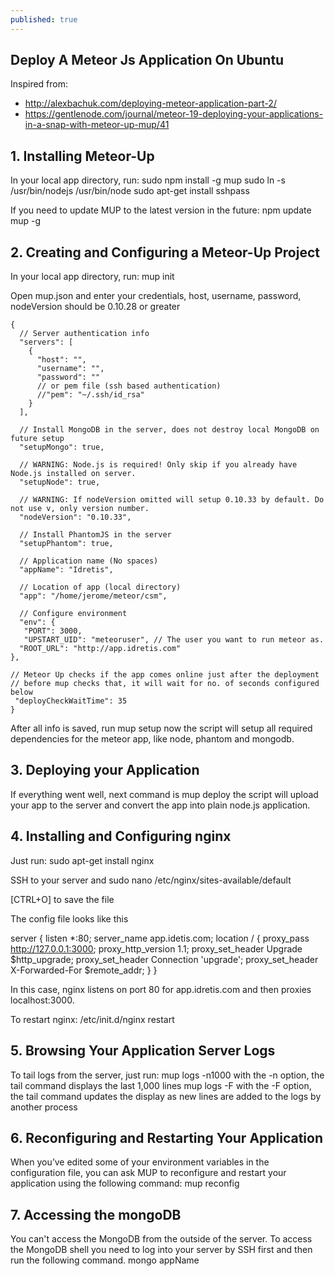 ```yaml
---
published: true
---
```


## Deploy A Meteor Js Application On Ubuntu

Inspired from:
- http://alexbachuk.com/deploying-meteor-application-part-2/
- https://gentlenode.com/journal/meteor-19-deploying-your-applications-in-a-snap-with-meteor-up-mup/41



## 1. Installing Meteor-Up

In your local app directory, run:
	sudo npm install -g mup
	sudo ln -s /usr/bin/nodejs /usr/bin/node
	sudo apt-get install sshpass
    
If you need to update MUP to the latest version in the future:
	npm update mup -g

## 2. Creating and Configuring a Meteor-Up Project

In your local app directory, run:
	mup init
    
Open mup.json and enter your credentials, host, username, password, nodeVersion should be 0.10.28 or greater

	{
	  // Server authentication info
	  "servers": [
	    {
	      "host": "",
	      "username": "",
	      "password": ""
	      // or pem file (ssh based authentication)
	      //"pem": "~/.ssh/id_rsa"
	    }
	  ],

	  // Install MongoDB in the server, does not destroy local MongoDB on future setup
	  "setupMongo": true,

	  // WARNING: Node.js is required! Only skip if you already have Node.js installed on server.
	  "setupNode": true,

	  // WARNING: If nodeVersion omitted will setup 0.10.33 by default. Do not use v, only version number.
	  "nodeVersion": "0.10.33",

	  // Install PhantomJS in the server
	  "setupPhantom": true,

	  // Application name (No spaces)
	  "appName": "Idretis",

	  // Location of app (local directory)
	  "app": "/home/jerome/meteor/csm",

	  // Configure environment
	  "env": {
 	   "PORT": 3000,
 	   "UPSTART_UID": "meteoruser", // The user you want to run meteor as.
  	  "ROOT_URL": "http://app.idretis.com"
  	},

  	// Meteor Up checks if the app comes online just after the deployment
  	// before mup checks that, it will wait for no. of seconds configured below
 	 "deployCheckWaitTime": 35
	}

After all info is saved, run 
	mup setup
now the script will setup all required dependencies for the meteor app, like node, phantom and mongodb.

## 3. Deploying your Application

If everything went well, next command is 
	mup deploy
the script will upload your app to the server and convert the app into plain node.js application.

## 4. Installing and Configuring nginx

Just run:
	sudo apt-get install nginx

SSH to your server and 
	sudo nano /etc/nginx/sites-available/default
    
[CTRL+O] to save the file
    
The config file looks like this

server {
	listen *:80;
	server_name app.idetis.com;
    location / {
    	proxy_pass http://127.0.0.1:3000;
    	proxy_http_version 1.1;
    	proxy_set_header Upgrade $http_upgrade;
    	proxy_set_header Connection 'upgrade';
    	proxy_set_header X-Forwarded-For $remote_addr;
    }
}

In this case, nginx listens on port 80 for app.idretis.com and then proxies localhost:3000.

To restart nginx:
	/etc/init.d/nginx restart

## 5. Browsing Your Application Server Logs

To tail logs from the server, just run:
	mup logs -n1000
with the -n option, the tail command displays the last 1,000 lines
	mup logs -F
with the -F option, the tail command updates the display as new lines are added to the logs by another process

## 6. Reconfiguring and Restarting Your Application

When you’ve edited some of your environment variables in the configuration file, you can ask MUP to reconfigure and restart your application using the following command:
	mup reconfig

## 7. Accessing the mongoDB

You can't access the MongoDB from the outside of the server. To access the MongoDB shell you need to log into your server by SSH first and then run the following command.
    mongo appName